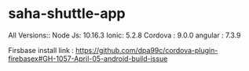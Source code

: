 # saha-shuttle-app

All Versions::
Node Js: 10.16.3
Ionic: 5.2.8
Cordova : 9.0.0
angular : 7.3.9

Firsbase install link :  https://github.com/dpa99c/cordova-plugin-firebasex#GH-1057-April-05-android-build-issue
